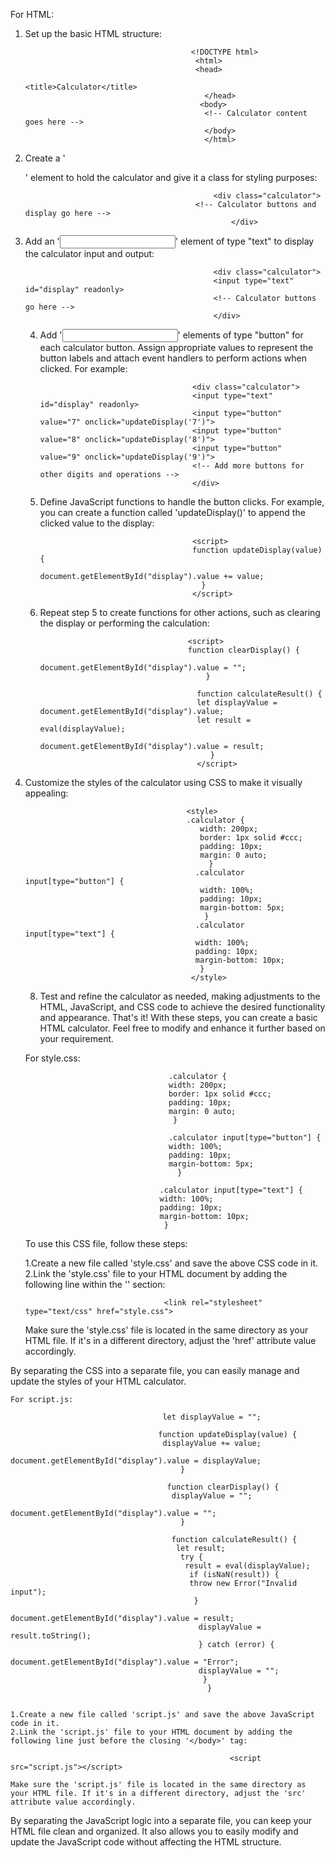 For HTML:
1. Set up the basic HTML structure:   
      
	                                        
											<!DOCTYPE html>
                                             <html>
                                             <head>
                                                  <title>Calculator</title>
                                               </head>
                                              <body>
                                               <!-- Calculator content goes here -->
                                               </body>
                                               </html>  


2. Create a '<div> ' element to hold the calculator and give it a class for styling purposes:
	
	
	                                             <div class="calculator">
                                             <!-- Calculator buttons and display go here -->
                                                     </div>
	
3. Add an '<input>' element of type "text" to display the calculator input and output:
	
	
	                                             <div class="calculator">
                                                 <input type="text" id="display" readonly>
                                                 <!-- Calculator buttons go here -->
                                                 </div>

	4. Add '<input>' elements of type "button" for each calculator button. Assign appropriate values to represent the button labels and attach event handlers to perform actions when clicked. For example:
	
	
	
	                                         <div class="calculator">
                                             <input type="text" id="display" readonly>
                                             <input type="button" value="7" onclick="updateDisplay('7')">
                                             <input type="button" value="8" onclick="updateDisplay('8')">
                                             <input type="button" value="9" onclick="updateDisplay('9')">
                                             <!-- Add more buttons for other digits and operations -->
                                             </div>


	5. Define JavaScript functions to handle the button clicks. For example, you can create a function called 'updateDisplay()' to append the clicked value to the display:
	
	
	
	                                         <script>
                                             function updateDisplay(value) {
                                             document.getElementById("display").value += value;
                                               }
                                             </script>
	
	
	
	6. Repeat step 5 to create functions for other actions, such as clearing the display or performing the calculation:
	
	
	
	                                        <script>
                                            function clearDisplay() {
                                             document.getElementById("display").value = "";
                                                }

                                              function calculateResult() {
                                              let displayValue = document.getElementById("display").value;
                                              let result = eval(displayValue);
                                              document.getElementById("display").value = result;
                                                 }
                                              </script>
 7. Customize the styles of the calculator using CSS to make it visually appealing:
	                             
	
                                            <style>
                                            .calculator {
                                               width: 200px;
                                               border: 1px solid #ccc;
                                               padding: 10px;
                                               margin: 0 auto;
                                                 }
                                              .calculator input[type="button"] {
                                               width: 100%;
                                               padding: 10px;
                                               margin-bottom: 5px;
                                                }
                                              .calculator input[type="text"] {
                                              width: 100%;
                                              padding: 10px;
                                              margin-bottom: 10px;
                                               }
                                             </style>
	
	8. Test and refine the calculator as needed, making adjustments to the HTML, JavaScript, and CSS code to achieve the desired functionality and appearance.
That's it! With these steps, you can create a basic HTML calculator. Feel free to modify and enhance it further based on your requirement.
	
	
	
	
	
	
	
	
	
	For style.css:
	                      
	
	                                    .calculator {
                                        width: 200px;
                                        border: 1px solid #ccc;
                                        padding: 10px;
                                        margin: 0 auto;
                                         }

                                        .calculator input[type="button"] {
                                        width: 100%;
                                        padding: 10px;
                                        margin-bottom: 5px;
                                          }

                                      .calculator input[type="text"] {
                                      width: 100%;
                                      padding: 10px;
                                      margin-bottom: 10px;
                                       }
	
	
	To use this CSS file, follow these steps:
	
	1.Create a new file called 'style.css' and save the above CSS code in it.
	2.Link the 'style.css' file to your HTML document by adding the following line within the '<head>' section:
	

	                                   <link rel="stylesheet" type="text/css" href="style.css">

	Make sure the 'style.css' file is located in the same directory as your HTML file. If it's in a different directory, adjust the 'href' attribute value accordingly.

By separating the CSS into a separate file, you can easily manage and update the styles of your HTML calculator.
	
	
	
	
	
	
	
	For script.js:
	
	                                  let displayValue = "";

                                     function updateDisplay(value) {
                                      displayValue += value;
                                        document.getElementById("display").value = displayValue;
                                          }

                                       function clearDisplay() {
                                        displayValue = "";
                                         document.getElementById("display").value = "";
                                          }

                                        function calculateResult() {
                                         let result;
                                          try {
                                           result = eval(displayValue);
                                            if (isNaN(result)) {
                                            throw new Error("Invalid input");
                                             }
                                             document.getElementById("display").value = result;
                                              displayValue = result.toString();
                                              } catch (error) {
                                              document.getElementById("display").value = "Error";
                                              displayValue = "";
                                               }
                                                }
	
	
	1.Create a new file called 'script.js' and save the above JavaScript code in it.
	2.Link the 'script.js' file to your HTML document by adding the following line just before the closing '</body>' tag:
	
	                                                 <script src="script.js"></script> 
	
	Make sure the 'script.js' file is located in the same directory as your HTML file. If it's in a different directory, adjust the 'src' attribute value accordingly.

By separating the JavaScript logic into a separate file, you can keep your HTML file clean and organized. It also allows you to easily modify and update the JavaScript code without affecting the HTML structure.
